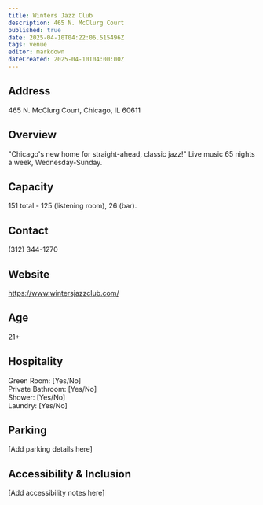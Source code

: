 ```yaml
---
title: Winters Jazz Club
description: 465 N. McClurg Court
published: true
date: 2025-04-10T04:22:06.515496Z
tags: venue
editor: markdown
dateCreated: 2025-04-10T04:00:00Z
---
```


## Address

465 N. McClurg Court, Chicago, IL 60611

## Overview

"Chicago's new home for straight-ahead, classic jazz!" Live music 65 nights a week, Wednesday-Sunday.

## Capacity

151 total - 125 (listening room), 26 (bar).

## Contact

(312) 344-1270

## Website

https://www.wintersjazzclub.com/

## Age

21+

## Hospitality

Green Room: [Yes/No]  
Private Bathroom: [Yes/No]  
Shower: [Yes/No]  
Laundry: [Yes/No]

## Parking

[Add parking details here]

## Accessibility & Inclusion

[Add accessibility notes here]
